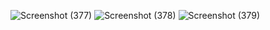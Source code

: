 ![Screenshot (377)](https://github.com/kaniadhea/UCP1/assets/127089007/a320c8bb-376a-47fe-9da1-5c37991eecef)
![Screenshot (378)](https://github.com/kaniadhea/UCP1/assets/127089007/0a512475-7967-4048-b3ec-fcd155cbcc9f)
![Screenshot (379)](https://github.com/kaniadhea/UCP1/assets/127089007/87b85ad9-7770-47cd-9c32-22932c0c1a06)
